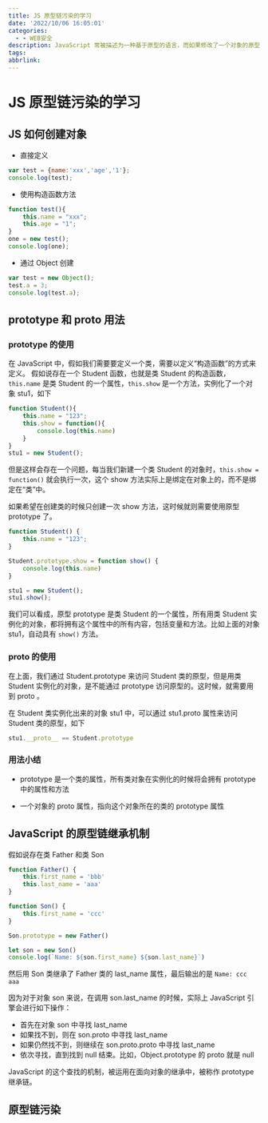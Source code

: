 ```yaml
---
title: JS 原型链污染的学习
date: '2022/10/06 16:05:01'
categories:
  - - WEB安全
description: JavaScript 常被描述为一种基于原型的语言，而如果修改了一个对象的原型，那么将影响所有和这个对象来自同一类、父祖类的对象，这就是原型链污染
tags:
abbrlink:
---
```



# JS 原型链污染的学习

## JS 如何创建对象

- 直接定义

```js
var test = {name:'xxx','age','1'};
console.log(test);
```

- 使用构造函数方法

```js
function test(){
    this.name = "xxx";
    this.age = "1";
}
one = new test();
console.log(one);
```

- 通过 Object 创建

```js
var test = new Object();
test.a = 3;
console.log(test.a);
```

## prototype 和 proto 用法

### prototype 的使用

在 JavaScript 中，假如我们需要要定义一个类，需要以定义“构造函数”的方式来定义。
假如说存在一个 Student 函数，也就是类 Student 的构造函数，```this.name``` 是类 Student 的一个属性，```this.show``` 是一个方法，实例化了一个对象 stu1，如下

```js
function Student(){
    this.name = "123";
    this.show = function(){
        console.log(this.name)
    }
}
stu1 = new Student();
```

但是这样会存在一个问题，每当我们新建一个类 Student 的对象时，```this.show = function()``` 就会执行一次，这个 show 方法实际上是绑定在对象上的，而不是绑定在“类”中。

如果希望在创建类的时候只创建一次 show 方法，这时候就则需要使用原型 prototype 了。

```js
function Student() {
    this.name = "123";
}

Student.prototype.show = function show() {
    console.log(this.name)
}

stu1 = new Student();
stu1.show();
```

我们可以看成，原型 prototype 是类 Student 的一个属性，所有用类 Student 实例化的对象，都将拥有这个属性中的所有内容，包括变量和方法。比如上面的对象 stu1，自动具有 ```show()``` 方法。

### proto 的使用

在上面，我们通过 Student.prototype 来访问 Student 类的原型，但是用类 Student 实例化的对象，是不能通过 prototype 访问原型的。这时候，就需要用到 proto 。

在 Student 类实例化出来的对象 stu1 中，可以通过 stu1.proto 属性来访问 Student 类的原型，如下

```js
stu1.__proto__ == Student.prototype
```

### 用法小结

- prototype 是一个类的属性，所有类对象在实例化的时候将会拥有 prototype 中的属性和方法

- 一个对象的 proto 属性，指向这个对象所在的类的 prototype 属性

## JavaScript 的原型链继承机制

假如说存在类 Father 和类 Son

```js
function Father() {
    this.first_name = 'bbb'
    this.last_name = 'aaa'
}

function Son() {
    this.first_name = 'ccc'
}

Son.prototype = new Father()

let son = new Son()
console.log(`Name: ${son.first_name} ${son.last_name}`)
```

然后用 Son 类继承了 Father 类的 last_name 属性，最后输出的是 ```Name: ccc aaa```

因为对于对象 son 来说，在调用 son.last_name 的时候，实际上 JavaScript 引擎会进行如下操作：

- 首先在对象 son 中寻找 last_name
- 如果找不到，则在 son.proto 中寻找 last_name
- 如果仍然找不到，则继续在 son.proto.proto 中寻找 last_name
- 依次寻找，直到找到 null 结束。比如，Object.prototype 的 proto 就是 null

JavaScript 的这个查找的机制，被运用在面向对象的继承中，被称作 prototype 继承链。

## 原型链污染





